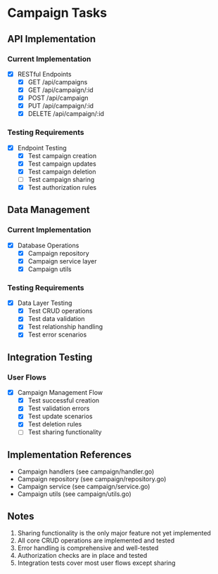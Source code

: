 # Campaign Tasks

## API Implementation
### Current Implementation
- [x] RESTful Endpoints
  - [x] GET /api/campaigns
  - [x] GET /api/campaign/:id
  - [x] POST /api/campaign
  - [x] PUT /api/campaign/:id
  - [x] DELETE /api/campaign/:id

### Testing Requirements
- [x] Endpoint Testing
  - [x] Test campaign creation
  - [x] Test campaign updates
  - [x] Test campaign deletion
  - [ ] Test campaign sharing
  - [x] Test authorization rules

## Data Management
### Current Implementation
- [x] Database Operations
  - [x] Campaign repository
  - [x] Campaign service layer
  - [x] Campaign utils

### Testing Requirements
- [x] Data Layer Testing
  - [x] Test CRUD operations
  - [x] Test data validation
  - [x] Test relationship handling
  - [x] Test error scenarios

## Integration Testing
### User Flows
- [x] Campaign Management Flow
  - [x] Test successful creation
  - [x] Test validation errors
  - [x] Test update scenarios
  - [x] Test deletion rules
  - [ ] Test sharing functionality

## Implementation References
- Campaign handlers (see campaign/handler.go)
- Campaign repository (see campaign/repository.go)
- Campaign service (see campaign/service.go)
- Campaign utils (see campaign/utils.go)

## Notes
1. Sharing functionality is the only major feature not yet implemented
2. All core CRUD operations are implemented and tested
3. Error handling is comprehensive and well-tested
4. Authorization checks are in place and tested
5. Integration tests cover most user flows except sharing
